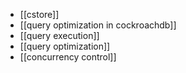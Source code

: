 - [[cstore]]
- [[query optimization in cockroachdb]]
- [[query execution]]
- [[query optimization]]
- [[concurrency control]]